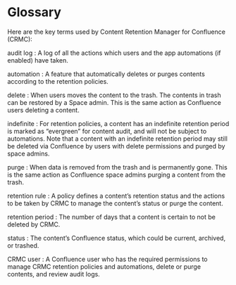 # Glossary

Here are the key terms used by Content Retention Manager for Confluence (CRMC):

audit log
: A log of all the actions which users and the app automations (if enabled) have taken.

automation
: A feature that automatically deletes or purges contents according to the retention policies.

delete
: When users moves the content to the trash. The contents in trash can be restored by a Space admin. This is the same action as Confluence users deleting a content.

indefinite
: For retention policies, a content has an indefinite retention period is marked as “evergreen” for content audit, and will not be subject to automations. Note that a content with an indefinite retention period may still be deleted via Confluence by users with delete permissions and purged by space admins.

purge
: When data is removed from the trash and is permanently gone. This is the same action as Confluence space admins purging a content from the trash.

retention rule
: A policy defines a content’s retention status and the actions to be taken by CRMC to manage the content’s status or purge the content.

retention period
: The number of days that a content is certain to not be deleted by CRMC.

status
: The content’s Confluence status, which could be current, archived, or trashed.

CRMC user
: A Confluence user who has the required permissions to manage CRMC retention policies and automations, delete or purge contents, and review audit logs.
